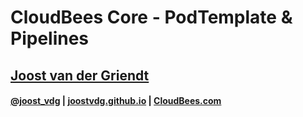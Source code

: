 <!-- .slide: class="center" -->
# CloudBees Core - PodTemplate & Pipelines

## [Joost van der Griendt](https://joostvdg.github.io/)

#### [@joost_vdg](https://twitter.com/joost_vdg) | [joostvdg.github.io](https://joostvdg.github.io) |  [CloudBees.com](https://www.cloudbees.com)